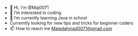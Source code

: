 - 👋 Hi, I’m @Maj0071
- 👀 I’m interested in coding
- 🌱 I’m currently learning Java in school
- Curremtly looking for new tips and tricks for beginner coders
- 📫 How to reach me Majedahmad0071@gmail.com

<!---
Maj0071/Maj0071 is a ✨ special ✨ repository because its `README.md` (this file) appears on your GitHub profile.
You can click the Preview link to take a look at your changes.
--->

